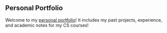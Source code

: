 ## Personal Portfolio
Welcome to my [personal portfolio](https://gulkaran.ca)! It includes my past projects, experience, and academic notes for my CS courses!

